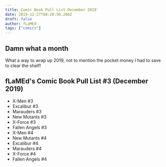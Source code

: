 ```yaml
---
title: Comic Book Pull List December 2019'
date: 2019-12-27T08:28:56.200Z
draft: false
author: fLaMEd
tags: ["comics"]
---
```

## Damn what a month
What a way to wrap up 2019, not to mention the pocket money I had to save to clear the shelf!

## fLaMEd's Comic Book Pull List #3 (December 2019)
- X-Men #3
- Excalibur #3 
- Marauders #3
- New Mutants #3
- X-Force #3
- Fallen Angels #3
- X-Men #4
- New Mutants #4
- Excalibur #4
- Marauders #4
- X-Force #4
- Fallen Angels #4